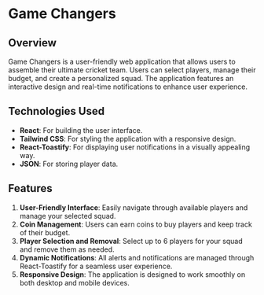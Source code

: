 # Game Changers

## Overview
Game Changers is a user-friendly web application that allows users to assemble their ultimate cricket team. Users can select players, manage their budget, and create a personalized squad. The application features an interactive design and real-time notifications to enhance user experience.

## Technologies Used
- **React**: For building the user interface.
- **Tailwind CSS**: For styling the application with a responsive design.
- **React-Toastify**: For displaying user notifications in a visually appealing way.
- **JSON**: For storing player data.

## Features
1. **User-Friendly Interface**: Easily navigate through available players and manage your selected squad.
2. **Coin Management**: Users can earn coins to buy players and keep track of their budget.
3. **Player Selection and Removal**: Select up to 6 players for your squad and remove them as needed.
4. **Dynamic Notifications**: All alerts and notifications are managed through React-Toastify for a seamless user experience.
5. **Responsive Design**: The application is designed to work smoothly on both desktop and mobile devices.

